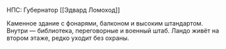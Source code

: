 НПС: Губернатор [[Эдвард Ломоход]]

Каменное здание с фонарями, балконом и высоким штандартом. Внутри — библиотека, переговорные и военный штаб. Ландо живёт на втором этаже, редко уходит без охраны.
